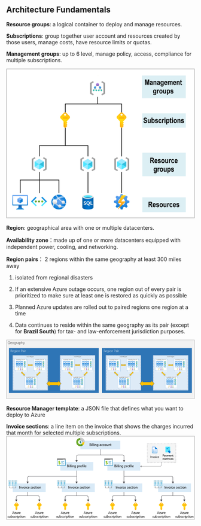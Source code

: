 ## Architecture Fundamentals

**Resource groups**:  a logical container to deploy and manage resources.

**Subscriptions**: group together user account and resources created by those users, manage costs, have resource limits or quotas.

**Management groups**: up to 6 level, manage policy, access, compliance for multiple subscriptions.

![Overview of Azure subscriptions, management groups, and resources](../resources/hierarchy-372fef74.png)

**Region**: geographical area with one or multiple datacenters.

**Availability zone**：made up of one or more datacenters equipped with independent power, cooling, and networking.

**Region pairs**： 2 regions within the same geography at least 300 miles away

1. isolated from regional disasters

2. If an extensive Azure outage occurs, one region out of every pair is prioritized to make sure at least one is restored as quickly as possible
3. Planned Azure updates are rolled out to paired regions one region at a time
4. Data continues to reside within the same geography as its pair (except for **Brazil South**) for tax- and law-enforcement jurisdiction purposes.

![Region pair and availability zone](../resources/region-pairs-d9eb9728.png)

**Resource Manager template**: a JSON file that defines what you want to deploy to Azure

**Invoice sections**: a line item on the invoice that shows the charges incurred that month for selected multiple subscriptions.
![invoice sections and subscriptions](../resources/billing-structure-overview-2c81a8ad.png)